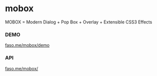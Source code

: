 # mobox
MOBOX = Modern Dialog + Pop Box + Overlay + Extensible CSS3 Effects

### DEMO

[faso.me/mobox/demo](http://faso.me/mobox/demo.html)

### API

[faso.me/mobox/](http://faso.me/mobox)
